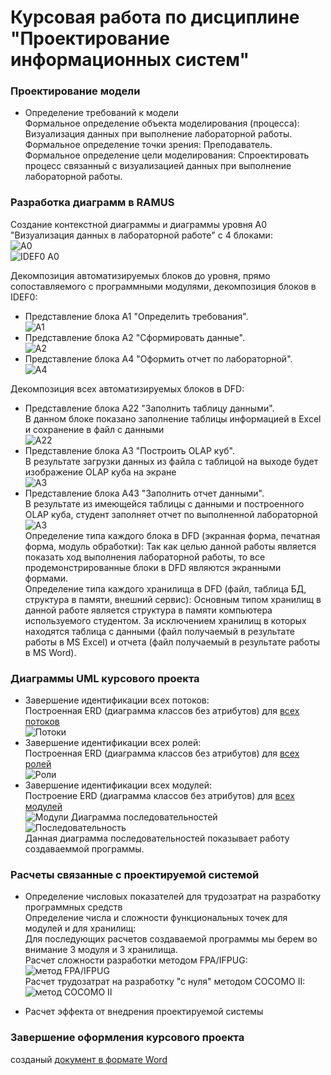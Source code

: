 # Курсовая работа по дисциплине "Проектирование информационных систем"  
### Проектирование модели
* Определение требований к модели  
 Формальное определение объекта моделирования (процесса): Визуализация данных при выполнение лабораторной работы.  
 Формальное определение точки зрения: Преподаватель.  
 Формальное определение цели моделирования: Спроектировать процесс связанный с визуализацией данных при выполнение лабораторной работы.  
  
### Разработка диаграмм в RAMUS  
Создание контекстной диаграммы и диаграммы уровня A0 "Визуализация данных в лабораторной работе" c 4 блоками:  
 ![A0](https://github.com/AbakumtsevRoman/coursework/blob/master/Скрины%20программы/01_A0.png)  
 ![IDEF0 A0](https://github.com/AbakumtsevRoman/coursework/blob/master/Скрины%20программы/02_A0.png)  
  
Декомпозиция автоматизируемых блоков до уровня, прямо сопоставляемого с программными модулями, декомпозиция блоков в IDEF0:  
* Представление блока A1 "Определить требования".  
![A1](https://github.com/AbakumtsevRoman/coursework/blob/master/Скрины%20программы/03_A1.png)  
* Представление блока A2 "Сформировать данные".  
![A2](https://github.com/AbakumtsevRoman/coursework/blob/master/Скрины%20программы/04_A2.png)  
* Представление блока A4 "Оформить отчет по лабораторной".  
![A4](https://github.com/AbakumtsevRoman/coursework/blob/master/Скрины%20программы/07_A4.png)    
  
Декомпозиция всех автоматизируемых блоков в DFD:  
* Представление блока A22 "Заполнить таблицу данными".  
В данном блоке показано заполнение таблицы информацией в Excel и сохранение в файл с данными  
![A22](https://github.com/AbakumtsevRoman/coursework/blob/master/Скрины%20программы/05_A22.png)  
* Представление блока A3 "Построить OLAP куб".  
В результате загрузки данных из файла с таблицой на выходе будет изображение OLAP куба на экране  
![A3](https://github.com/AbakumtsevRoman/coursework/blob/master/Скрины%20программы/06_A3.png)  
* Представление блока A43 "Заполнить отчет данными".  
В результате из имеющейся таблицы с данными и построенного OLAP куба, студент заполняет отчет по выполненной лабораторной  
![A3](https://github.com/AbakumtsevRoman/coursework/blob/master/Скрины%20программы/08_A43.png)  
 Определение типа каждого блока в DFD (экранная форма, печатная форма, модуль обработки): Так как целью данной работы является показать ход выполнения лабораторной работы, то все продемонстрированные блоки в DFD являются экранными формами.  
 Определение типа каждого хранилища в DFD (файл, таблица БД, структура в памяти, внешний сервис): Основным типом хранилищ в данной работе является структура в памяти компьютера используемого студентом. За исключением хранилищ в которых находятся таблица с данными (файл получаемый в результате работы в MS Excel) и отчета (файл получаемый в результате работы в MS Word).   
  
### Диаграммы UML курсового проекта  
* Завершение идентификации всех потоков:  
Построенная ERD (диаграмма классов без атрибутов) для [всех потоков](https://github.com/AbakumtsevRoman/coursework/blob/master/ERD/потоки.txt)    
![Потоки](https://github.com/AbakumtsevRoman/coursework/blob/master/ERD/потоки.png)
* Завершение идентификации всех ролей:  
Построенная ERD (диаграмма классов без атрибутов) для [всех ролей](https://github.com/AbakumtsevRoman/coursework/blob/master/ERD/роли.txt)  
![Роли](https://github.com/AbakumtsevRoman/coursework/blob/master/ERD/роли.png)
* Завершение идентификации всех модулей:  
Построение ERD (диаграмма классов без атрибутов) для [всех модулей](https://github.com/AbakumtsevRoman/coursework/blob/master/ERD/модули.txt)  
![Модули](https://github.com/AbakumtsevRoman/coursework/blob/master/ERD/модули.png)
Диаграмма последовательностей  
![Последовательность]()  
Данная диаграмма последовательностей показывает работу создаваеммой программы.
  
### Расчеты связанные с проектируемой системой   
* Определение числовых показателей для трудозатрат на разработку программных средств  
Определение числа и сложности функциональных точек для модулей и для хранилищ:  
Для последующих расчетов создаваемой программы мы берем во внимание 3 модуля и 3 хранилища.  
Расчет сложности разработки методом FPA/IFPUG:  
![метод FPA/IFPUG](https://github.com/AbakumtsevRoman/coursework/blob/master/Расчет/2.PNG)  
Расчет трудозатрат на разработку "с нуля" методом COCOMO II:  
![метод COCOMO II](https://github.com/AbakumtsevRoman/coursework/blob/master/Расчет/3.PNG)
  
* Расчет эффекта от внедрения проектируемой системы


### Завершение оформления курсового проекта  
созданый [документ в формате Word]()  
